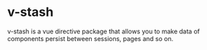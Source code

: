 # v-stash
v-stash is a vue directive package that allows you to make data of components persist between sessions, pages and so on.
